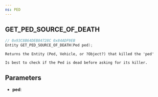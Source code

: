 ```yaml
---
ns: PED
---
```

## GET_PED_SOURCE_OF_DEATH

```c
// 0x93C8B64DEB84728C 0x84ADF9EB
Entity GET_PED_SOURCE_OF_DEATH(Ped ped);
```

```
Returns the Entity (Ped, Vehicle, or ?Object?) that killed the 'ped'

Is best to check if the Ped is dead before asking for its killer.
```

## Parameters
* **ped**:
